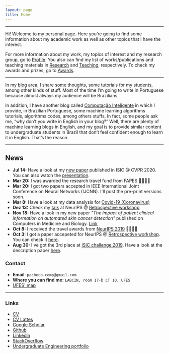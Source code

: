 ```yaml
---
layout: page
title: Home
---
```

___
Hi! Welcome to my personal page. 
Here you’re going to find some information about my academic work as well as other topics that I have the interest.

For more information about my work, my topics of interest and my research group, go to [Profile](profile). You also can find my list of works/publications and teaching materials in [Research](research) and [Teaching](Teaching), respectively. To check my awards and prizes, go to [Awards](awards).

___
In my [blog](blog) area, I share some thoughts, some tutorials for my students, among other kinds of stuff. Most of the time I’m going to write in Portuguese because almost always my audience will be Brazilians.

In addition, I have another blog called [Computação Inteligente](http://computacaointeligente.com.br) in which I provide, in Brazilian Portuguese, some machine learning algorithms tutorials, algorithms codes, among others stuffs. In fact, some people ask me, “why don’t you write in English in your blog?” Well, there are plenty of machine learning blogs in English, and my goal is to provide similar content to undergraduate students in Brazil that don’t feel confident enough to learn it in English. That’s the reason.

___

## News

+ **Jul 14:** Have a look at my [new paper](http://openaccess.thecvf.com/content_CVPRW_2020/papers/w42/Pacheco_On_Out-of-Distribution_Detection_Algorithms_With_Deep_Neural_Skin_Cancer_Classifiers_CVPRW_2020_paper.pdf) published in ISIC @ CVPR 2020. You can also watch the [presentation](https://www.youtube.com/watch?v=3kICSeBOndk&feature=youtu.be).
+ **Mar 20:** I was awarded the research travel fund from FAPES 🎉🎉🎉🎉
+ **Mar 20:** I got two papers accepted in IEEE International Joint Conference on Neural Networks (IJCNN). I'll post the pre-print versions soon.
+ **Mar 8:** Have a look at my data analysis for [Covid-19 (Coronavirus)](https://github.com/paaatcha/covid-19)
+ **Dez 13:** Check my [talk](assets/files/talks/neurips2019.pdf) at NeurIPS @ [Retrospective workshop](https://ml-retrospectives.github.io/neurips2019/schedule/)
+ **Nov 18:** Have a look in my new paper _"The impact of patient clinical information on automated skin cancer detection"_ published on Computers in Medicine and Biology. [Link](https://www.sciencedirect.com/science/article/pii/S0010482519304019)
+ **Oct 8:** I received the travel awards from [NeurIPS 2019](https://neurips.cc/) 🎉🎉🎉🎉
+ **Oct 3:** I got a paper accepeted for NeurIPS @ [Retrospective workshop](https://ml-retrospectives.github.io/neurips2019/schedule/). You can check it [here](https://ml-retrospectives.github.io/neurips2019/assets/pdfs/Recent_advances_in_deep_learning_applied_to_skin_cancer_detection.pdf).
+ **Aug 30:** I've got the 3rd place at [ISIC challenge 2019](http://challenge2019.isic-archive.com). Have a look at the description paper [here](https://arxiv.org/pdf/1909.04525.pdf).

### Contact
+ **Email**: `pacheco.comp@gmail.com`
+ **Where you can find me:** `LABCIN, room 17-b CT 10, UFES`
+ [UFES' map](https://www.google.com/maps/d/u/0/viewer?ll=-20.277576%2C-40.302658&spn=0.016102%2C0.042872&hl=en&msa=0&z=16&source=embed&ie=UTF8&mid=1bceB-PnlVIgdZnTuy1KrpZ2-KPY)


___


### Links
+ [CV](assets/files/andre-pacheco-cv.pdf)
+ [CV Lattes](http://lattes.cnpq.br/8898143425329967)
+ [Google Scholar](https://scholar.google.com/citations?user=OVhpuAgAAAAJ&hl=en)
+ [Github](http://github.com/paaatcha)
+ [Linkedin](https://linkedin.com/in/pacheco-andre/)
+ [StackOverflow](https://stackoverflow.com/users/9424793/andr%C3%A9-pacheco)
+ [Undergraduate Engineering portfolio](assets/files/andre-pacheco-eng-undergrad-portfolio.pdf)

